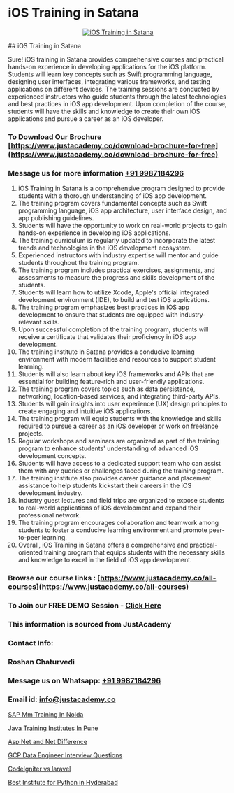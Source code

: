 # iOS Training in Satana

<p align="center">
  <a href="https://justacademy.co/course-detail/ios-training">
    <img src="https://justacademy.co/storage2/course_image/1676636008_course_image.webp" alt="iOS Training in Satana">
  </a>
</p>
## iOS Training in Satana

Sure! iOS training in Satana provides comprehensive courses and practical hands-on experience in developing applications for the iOS platform. Students will learn key concepts such as Swift programming language, designing user interfaces, integrating various frameworks, and testing applications on different devices. The training sessions are conducted by experienced instructors who guide students through the latest technologies and best practices in iOS app development. Upon completion of the course, students will have the skills and knowledge to create their own iOS applications and pursue a career as an iOS developer.
### To Download Our Brochure [https://www.justacademy.co/download-brochure-for-free](https://www.justacademy.co/download-brochure-for-free)
### Message us for more information [+91 9987184296](https://api.whatsapp.com/send?phone=919987184296)
1) iOS Training in Satana is a comprehensive program designed to provide students with a thorough understanding of iOS app development.
2) The training program covers fundamental concepts such as Swift programming language, iOS app architecture, user interface design, and app publishing guidelines.
3) Students will have the opportunity to work on real-world projects to gain hands-on experience in developing iOS applications.
4) The training curriculum is regularly updated to incorporate the latest trends and technologies in the iOS development ecosystem.
5) Experienced instructors with industry expertise will mentor and guide students throughout the training program.
6) The training program includes practical exercises, assignments, and assessments to measure the progress and skills development of the students.
7) Students will learn how to utilize Xcode, Apple's official integrated development environment (IDE), to build and test iOS applications.
8) The training program emphasizes best practices in iOS app development to ensure that students are equipped with industry-relevant skills.
9) Upon successful completion of the training program, students will receive a certificate that validates their proficiency in iOS app development.
10) The training institute in Satana provides a conducive learning environment with modern facilities and resources to support student learning.
11) Students will also learn about key iOS frameworks and APIs that are essential for building feature-rich and user-friendly applications.
12) The training program covers topics such as data persistence, networking, location-based services, and integrating third-party APIs.
13) Students will gain insights into user experience (UX) design principles to create engaging and intuitive iOS applications.
14) The training program will equip students with the knowledge and skills required to pursue a career as an iOS developer or work on freelance projects.
15) Regular workshops and seminars are organized as part of the training program to enhance students' understanding of advanced iOS development concepts.
16) Students will have access to a dedicated support team who can assist them with any queries or challenges faced during the training program.
17) The training institute also provides career guidance and placement assistance to help students kickstart their careers in the iOS development industry.
18) Industry guest lectures and field trips are organized to expose students to real-world applications of iOS development and expand their professional network.
19) The training program encourages collaboration and teamwork among students to foster a conducive learning environment and promote peer-to-peer learning.
20) Overall, iOS Training in Satana offers a comprehensive and practical-oriented training program that equips students with the necessary skills and knowledge to excel in the field of iOS app development.

### Browse our course links : [https://www.justacademy.co/all-courses](https://www.justacademy.co/all-courses) 
### To Join our FREE DEMO Session - [Click Here](https://www.justacademy.co/register-for-course-demo)


### This information is sourced from JustAcademy
### Contact Info:
### Roshan Chaturvedi
### Message us on Whatsapp: [+91 9987184296](https://api.whatsapp.com/send?phone=919987184296)
### Email id: [info@justacademy.co](mailto:info@justacademy.co)
                
[SAP Mm Training In Noida](https://www.linkedin.com/pulse/sap-mm-training-noida-justacademy-bay-area-tup5f/)

[Java Training Institutes In Pune](https://www.linkedin.com/pulse/java-training-institutes-pune-justacademy-manchester-6vi3f?trackingId=TuxEWoHws%2FuIX5VoA1K1Aw%3D%3D&lipi=urn%3Ali%3Apage%3Ad_flagship3_company_admin%3BjwbjXdoOSmefqxJib%2FbqYQ%3D%3D)

[Asp Net and Net Difference](https://medium.com/@mistersumit961/asp-net-and-net-difference-c5d0ab432852)

[GCP Data Engineer Interview Questions](https://medium.com/@surajvaishnav5015/gcp-data-engineer-interview-questions-56d13b42dca2)

[CodeIgniter vs laravel](https://justacademyin.github.io/justacademy/codeigniter-vs-laravel)

[Best Institute for Python in Hyderabad](https://justacademyin.github.io/justacademy/best-institute-for-python-in-hyderabad)

